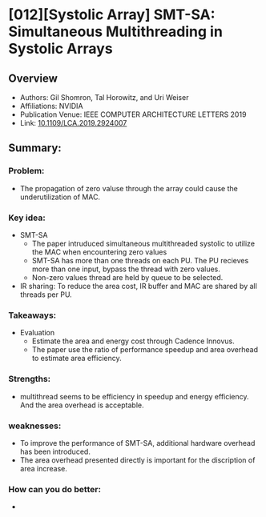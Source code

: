 # [012][Systolic Array] SMT-SA: Simultaneous Multithreading in Systolic Arrays
## Overview
* Authors: Gil Shomron, Tal Horowitz, and Uri Weiser
* Affiliations: NVIDIA
* Publication Venue: IEEE COMPUTER ARCHITECTURE LETTERS 2019
* Link: [10.1109/LCA.2019.2924007](https://ieeexplore.ieee.org/document/8742541)
## Summary: 
### Problem:
- The propagation of zero valuse through the array could cause the underutilization of MAC.
### Key idea: 
- SMT-SA
  - The paper intruduced simultaneous multithreaded systolic to utilize the MAC when encountering zero values
  - SMT-SA has more than one threads on each PU. The PU recieves more than one input, bypass the thread with zero values.
  - Non-zero values thread are held by queue to be selected.
- IR sharing: To reduce the area cost, IR buffer and MAC are shared by all threads per PU. 

### Takeaways: 
- Evaluation
  - Estimate the area and energy cost through Cadence Innovus.  
  - The paper use the ratio of performance speedup and area overhead to estimate area efficiency.
###	Strengths: 
- multithread seems to be efficiency in speedup and energy efficiency. And the area overhead is acceptable.

###	weaknesses: 
- To improve the performance of SMT-SA, additional hardware overhead has been introduced.
- The area overhead presented directly is important for the discription of area increase.
###	How can you do better:
- 